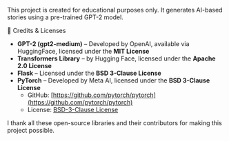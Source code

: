 This project is created for educational purposes only. It generates AI-based stories using a pre-trained GPT-2 model.

📜 Credits & Licenses  
- **GPT-2 (gpt2-medium)** – Developed by OpenAI, available via HuggingFace, licensed under the **MIT License** 
- **Transformers Library** – by Hugging Face, licensed under the **Apache 2.0 License**  
- **Flask** – Licensed under the **BSD 3-Clause License**  
- **PyTorch** – Developed by Meta AI, licensed under the **BSD 3-Clause License**  
  - GitHub: [https://github.com/pytorch/pytorch](https://github.com/pytorch/pytorch)  
  - License: [BSD-3-Clause License](https://github.com/pytorch/pytorch/blob/main/LICENSE)  

I thank all these open-source libraries and their contributors for making this project possible.
